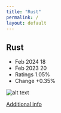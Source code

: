 ```yaml
---
title: "Rust"
permalink: /
layout: default
---
```


## Rust
* Feb 2024 18
* Feb 2023 20
* Ratings 1.05%
* Change +0.35%

![alt text][logo17]

[logo17]: https://www.tiobe.com/wp-content/themes/tiobe/tiobe-index/images/Rust.png

[Additional info](https://www.rust-lang.org/)
